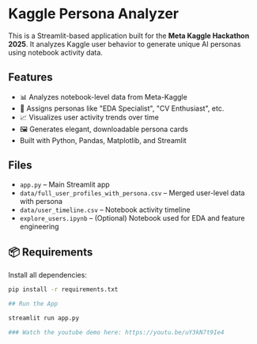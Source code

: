 # Kaggle Persona Analyzer

This is a Streamlit-based application built for the **Meta Kaggle Hackathon 2025**. It analyzes Kaggle user behavior to generate unique AI personas using notebook activity data.

## Features

- 📊 Analyzes notebook-level data from Meta-Kaggle
- 🧬 Assigns personas like "EDA Specialist", "CV Enthusiast", etc.
- 📈 Visualizes user activity trends over time
- 🖼️ Generates elegant, downloadable persona cards
- Built with Python, Pandas, Matplotlib, and Streamlit

## Files

- `app.py` – Main Streamlit app
- `data/full_user_profiles_with_persona.csv` – Merged user-level data with persona
- `data/user_timeline.csv` – Notebook activity timeline
- `explore_users.ipynb` – (Optional) Notebook used for EDA and feature engineering

## 📦 Requirements

Install all dependencies:

```bash
pip install -r requirements.txt

## Run the App

streamlit run app.py

### Watch the youtube demo here: https://youtu.be/uY3kN7t9Ie4
